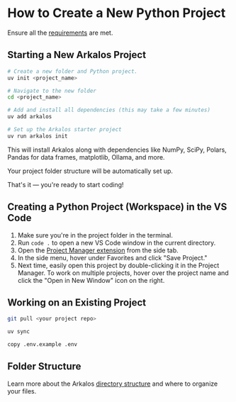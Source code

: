 
# How to Create a New Python Project

Ensure all the [requirements](/docs/installation) are met.

## Starting a New Arkalos Project

```bash
# Create a new folder and Python project.
uv init <project_name>

# Navigate to the new folder
cd <project_name>

# Add and install all dependencies (this may take a few minutes)
uv add arkalos

# Set up the Arkalos starter project
uv run arkalos init
```

This will install Arkalos along with dependencies like NumPy, SciPy, Polars, Pandas for data frames, matplotlib, Ollama, and more.

Your project folder structure will be automatically set up.

That's it — you're ready to start coding!

## Creating a Python Project (Workspace) in the VS Code

1. Make sure you're in the project folder in the terminal.
2. Run `code .` to open a new VS Code window in the current directory.
3. Open the [Project Manager extension](/docs/installation/#install-extensions) from the side tab.
4. In the side menu, hover under Favorites and click "Save Project."
5. Next time, easily open this project by double-clicking it in the Project Manager. To work on multiple projects, hover over the project name and click the "Open in New Window" icon on the right.

## Working on an Existing Project

```bash
git pull <your project repo>

uv sync

copy .env.example .env
```

## Folder Structure

Learn more about the Arkalos [directory structure](/docs/structure) and where to organize your files.
